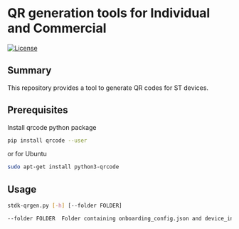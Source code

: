 # QR generation tools for Individual and Commercial

[![License](https://img.shields.io/badge/licence-Apache%202.0-brightgreen.svg?style=flat)](LICENSE)

## Summary

This repository provides a tool to generate QR codes for ST devices.

## Prerequisites

Install qrcode python package
```sh
pip install qrcode --user
```
or for Ubuntu
```sh
sudo apt-get install python3-qrcode
```

## Usage

```sh
stdk-qrgen.py [-h] [--folder FOLDER]

--folder FOLDER  Folder containing onboarding_config.json and device_info.json (if not supplied uses current folder)
```

